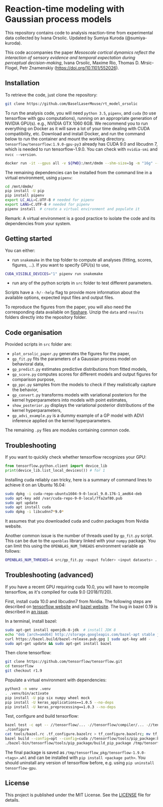 # Reaction-time modeling with Gaussian process models

This repository contains code to analysis reaction-time from experimental data
collected by Ivana Orsolic. Updated by Sumiya Kuroda (@sumiya-kuroda).

This code accompanies the paper *Mesoscale cortical dynamics reflect the interaction of sensory evidence and temporal expectation during perceptual decision-making*,
Ivana Orsolic, Maxime Rio, Thomas D. Mrsic-Flogel, Petr Znamenskiy (https://doi.org/10.1101/552026).



## Installation

To retrieve the code, just clone the repository:
```sh
git clone https://github.com/BaselLaserMouse/rt_model_orsolic
```

To run the analysis code, you will need `python 3.5`, `pipenv`, and `cuda` (to use tensorflow with gpu computations), running on an appropriate generation of NVIDIA GPU(s). e.g., NVIDIA GTX 1060 6GB. We recommend you to run everything on Docker as it will save a lot of your time dealing with CUDA compatibility, etc. Download and install Docker, and run the command below to run the container and mount the working directory. `tensorflow/tensorflow:1.9.0-gpu-py3` already has CUDA 9.0 and libcudnn 7, which is needed to run tensorflow-1.9.0. You can check with `nvidia-smi` and `nvcc --version`.

```sh
docker run -it --gpus all -v ${PWD}:/mnt/dmdm --shm-size=1g -m "16g" --rm tensorflow/tensorflow:1.9.0-gpu-py3 bash
```

The remaining dependencies can be installed from the command line in a virtual
environment, using `pipenv`:
```sh
cd /mnt/dmdm/
pip install -U pip
pip install pipenv
export LC_ALL=C.UTF-8 # needed for pipenv
export LANG=C.UTF-8 # needed for pipenv
pipenv install  # create a virtual environment and populate it
```

Remark: A virtual environment is a good practice to isolate the code and its
dependencies from your system.


## Getting started

You can either:

- run `snakemake` in the top folder to compute all analyses (fitting, scores,
  figures, ...). If you want to specify GPU(s) to use, 

```sh
CUDA_VISIBLE_DEVICES="1" pipenv run snakemake
```

- run any of the python scripts in `src` folder to test different parameters.

Scripts have a `-h/--help` flag to provide more information about the available
options, expected input files and output files.

To reproduce the figures from the paper, you will also need the corresponding
data available on [figshare](https://figshare.com/s/45f53f720d75498ac3c4).
Unzip the `data` and `results` folders directly into the repository folder.


## Code organisation

Provided scripts in `src` folder are:

- `plot_orsolic_paper.py` generates the figures for the paper,
- `gp_fit.py` fits the parameters of a Gaussian process model on behavioral
  data,
- `gp_predict.py` estimates predictive distributions from fitted models,
- `gp_score.py` computes scores for different models and output figures for
  comparison purpose,
- `gp_ppc.py` samples from the models to check if they realistically capture
  the behavior,
- `gp_convert.py` transforms models with variational posteriors for the kernel
  hyperparameters into models with point estimates, 
- `show_posterior.py` displays the variational posterior distributions of the
  kernel hyperparameters,
- `gp_advi_example.py` is a dummy example of a GP model with ADVI inference
  applied on the kernel hyperparameters.

The remaining `.py` files are modules containing common code.


## Troubleshooting
If you want to quickly check whether tensorflow recognizes your GPU:
```py
from tensorflow.python.client import device_lib
print(device_lib.list_local_devices()) # for 1
```

Installing cuda reliably can tricky, here is a summary of command lines to
achieve it on an Ubuntu 16.04:
```sh
sudo dpkg -i cuda-repo-ubuntu1604-9-0-local_9.0.176-1_amd64-deb
sudo apt-key add /var/cuda-repo-9-0-local/7fa2af80.pub
sudo apt update
sudo apt install cuda
sudo dpkg -i libcudnn7*9.0*
```

It assumes that you downloaded cuda and cudnn packages from Nvidia website.

Another common issue is the number of threads used by `gp_fit.py` script. This
can be due to the `openblas` library linked with your `numpy` package. You can
limit this using the `OPENBLAS_NUM_THREADS` environment variable as follows:
```sh
OPENBLAS_NUM_THREADS=4 src/gp_fit.py <ouput folder> <input datasets> ...
```

## Troubleshooting (advanced)

If you have a recent GPU requiring cuda 10.0, you will have to recompile
tensorflow, as it's compiled for cuda 9.0 (2018/11/20).

First, install cuda 10.0 and libcudnn7 from Nvidia. The following steps are
described on [tensorflow website](https://www.tensorflow.org/install/source)
and [bazel website](https://docs.bazel.build/versions/master/install-ubuntu.html).
The bug in bazel 0.19 is described in [an issue](https://github.com/tensorflow/tensorflow/issues/23401).

In a terminal, install bazel:
```sh
sudo apt-get install openjdk-8-jdk  # install JDK 8
echo "deb [arch=amd64] http://storage.googleapis.com/bazel-apt stable jdk1.8" | sudo tee /etc/apt/sources.list.d/bazel.list
curl https://bazel.build/bazel-release.pub.gpg | sudo apt-key add -
sudo apt-get update && sudo apt-get install bazel
```

Then clone tensorflow:
```sh
git clone https://github.com/tensorflow/tensorflow.git
cd tensorflow
git checkout r1.9
```

Populate a virtual environment with dependencies:
```sh
python3 -m venv .venv
. .venv/bin/activate
pip install -U pip six numpy wheel mock
pip install -U keras_applications==1.0.5 --no-deps
pip install -U keras_preprocessing==1.0.3 --no-deps
```

Test, configure and build tensorflow:
```sh
bazel test -c opt -- //tensorflow/... -//tensorflow/compiler/... -//tensorflow/contrib/lite/...
./configure
cat tools/bazel.rc .tf_configure.bazelrc > tf_configure.bazelrc; mv tf_configure.bazelrc .tf_configure.bazelrc  # needed for bazel 0.19
bazel build --config=opt --config=cuda //tensorflow/tools/pip_package:build_pip_package
./bazel-bin/tensorflow/tools/pip_package/build_pip_package /tmp/tensorflow_pkg
```

The final package is saved as `/tmp/tensorflow_pkg/tensorflow-1.9.0-<tags>.whl`
and can be installed with `pip install <package path>`. You should uninstall
any version of tensorflow before, e.g. using `pip uninstall tensorflow-gpu`.


## License

This project is published under the MIT License. See the [LICENSE](LICENSE) file
for details.
